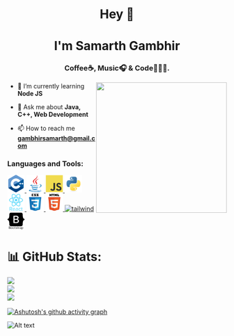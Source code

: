 <h1 align="center">Hey 👀</h1>
<h1 align="center">I'm Samarth Gambhir</h1>
<h3 align="center">Coffee☕, Music🎧 & Code👨🏻‍💻.</h3>
<img align="right" width="300" height="300" src="https://media.giphy.com/media/3oKIPnAiaMCws8nOsE/giphy.gif">

- 🌱 I’m currently learning **Node JS**

- 💬 Ask me about **Java, C++, Web Development**

- 📫 How to reach me **gambhirsamarth@gmail.com**


<h3 align="left">Languages and Tools:</h3>
<p align="left">  <a href="https://www.w3schools.com/cpp/" target="_blank" rel="noreferrer"> <img src="https://raw.githubusercontent.com/devicons/devicon/master/icons/cplusplus/cplusplus-original.svg" alt="cplusplus" width="40" height="40"/> </a>  <a href="https://www.java.com" target="_blank" rel="noreferrer"> <img src="https://raw.githubusercontent.com/devicons/devicon/master/icons/java/java-original.svg" alt="java" width="40" height="40"/> </a> <a href="https://developer.mozilla.org/en-US/docs/Web/JavaScript" target="_blank" rel="noreferrer"> <img src="https://raw.githubusercontent.com/devicons/devicon/master/icons/javascript/javascript-original.svg" alt="javascript" width="40" height="40"/> </a> <a href="https://www.python.org" target="_blank" rel="noreferrer"> <img src="https://raw.githubusercontent.com/devicons/devicon/master/icons/python/python-original.svg" alt="python" width="40" height="40"/> </a> <a href="https://reactjs.org/" target="_blank" rel="noreferrer"> <img src="https://raw.githubusercontent.com/devicons/devicon/master/icons/react/react-original-wordmark.svg" alt="react" width="40" height="40"/> </a> <a href="https://www.w3schools.com/css/" target="_blank" rel="noreferrer"> <img src="https://raw.githubusercontent.com/devicons/devicon/master/icons/css3/css3-original-wordmark.svg" alt="css3" width="40" height="40"/> </a> <a href="https://www.w3.org/html/" target="_blank" rel="noreferrer"> <img src="https://raw.githubusercontent.com/devicons/devicon/master/icons/html5/html5-original-wordmark.svg" alt="html5" width="40" height="40"/> </a> <a href="https://tailwindcss.com/" target="_blank" rel="noreferrer"> <img src="https://www.vectorlogo.zone/logos/tailwindcss/tailwindcss-icon.svg" alt="tailwind" width="40" height="40"/> </a><a href="https://getbootstrap.com" target="_blank" rel="noreferrer"> <img src="https://raw.githubusercontent.com/devicons/devicon/master/icons/bootstrap/bootstrap-plain-wordmark.svg" alt="bootstrap" width="40" height="40"/> </a> </p>

# 📊 GitHub Stats:
![](https://github-readme-stats.vercel.app/api?username=gambhirsamarth&theme=dark&hide_border=true&include_all_commits=true&count_private=true)<br/>
![](https://github-readme-streak-stats.herokuapp.com/?user=gambhirsamarth&theme=dark&hide_border=true)<br/>
![](https://github-readme-stats.vercel.app/api/top-langs/?username=gambhirsamarth&theme=dark&hide_border=true&include_all_commits=true&count_private=true&layout=compact)


[![Ashutosh's github activity graph](https://github-readme-activity-graph.cyclic.app/graph?username=gambhirsamarth&bg_color=000000&color=2ac048&line=00ffaa&point=49b9df&area=true&hide_border=true)](https://github.com/ashutosh00710/github-readme-activity-graph)


![Alt text](https://spotify-recently-played-readme.vercel.app/api?user=31vsxjus3ft5t5ymk744qoonsybm&count=1)

